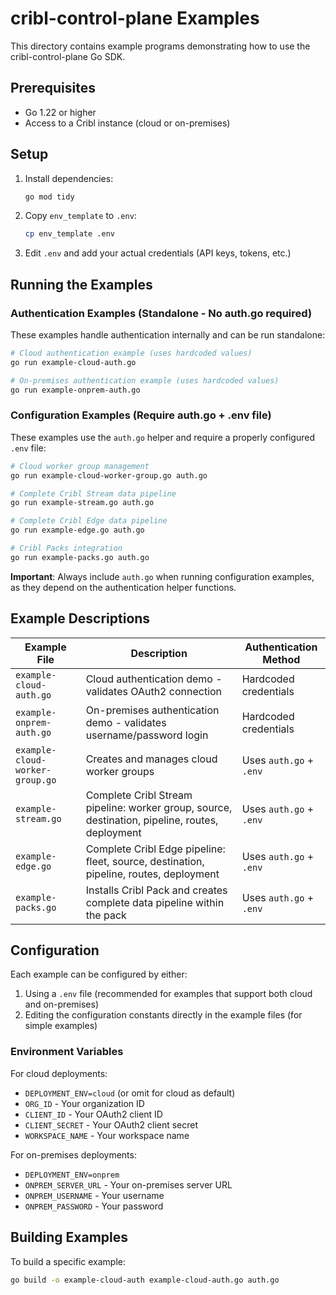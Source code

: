 # cribl-control-plane Examples

This directory contains example programs demonstrating how to use the cribl-control-plane Go SDK.

## Prerequisites

- Go 1.22 or higher
- Access to a Cribl instance (cloud or on-premises)

## Setup

1. Install dependencies:
   ```bash
   go mod tidy
   ```

2. Copy `env_template` to `.env`:
   ```bash
   cp env_template .env
   ```

3. Edit `.env` and add your actual credentials (API keys, tokens, etc.)

## Running the Examples

### Authentication Examples (Standalone - No auth.go required)

These examples handle authentication internally and can be run standalone:

```bash
# Cloud authentication example (uses hardcoded values)
go run example-cloud-auth.go

# On-premises authentication example (uses hardcoded values)  
go run example-onprem-auth.go
```

### Configuration Examples (Require auth.go + .env file)

These examples use the `auth.go` helper and require a properly configured `.env` file:

```bash
# Cloud worker group management
go run example-cloud-worker-group.go auth.go

# Complete Cribl Stream data pipeline
go run example-stream.go auth.go

# Complete Cribl Edge data pipeline  
go run example-edge.go auth.go

# Cribl Packs integration
go run example-packs.go auth.go
```

**Important**: Always include `auth.go` when running configuration examples, as they depend on the authentication helper functions.

## Example Descriptions

| Example File | Description | Authentication Method |
|---|---|---|
| `example-cloud-auth.go` | Cloud authentication demo - validates OAuth2 connection | Hardcoded credentials |
| `example-onprem-auth.go` | On-premises authentication demo - validates username/password login | Hardcoded credentials |
| `example-cloud-worker-group.go` | Creates and manages cloud worker groups | Uses `auth.go` + `.env` |
| `example-stream.go` | Complete Cribl Stream pipeline: worker group, source, destination, pipeline, routes, deployment | Uses `auth.go` + `.env` |
| `example-edge.go` | Complete Cribl Edge pipeline: fleet, source, destination, pipeline, routes, deployment | Uses `auth.go` + `.env` |
| `example-packs.go` | Installs Cribl Pack and creates complete data pipeline within the pack | Uses `auth.go` + `.env` |

## Configuration

Each example can be configured by either:
1. Using a `.env` file (recommended for examples that support both cloud and on-premises)
2. Editing the configuration constants directly in the example files (for simple examples)

### Environment Variables

For cloud deployments:
- `DEPLOYMENT_ENV=cloud` (or omit for cloud as default)
- `ORG_ID` - Your organization ID
- `CLIENT_ID` - Your OAuth2 client ID
- `CLIENT_SECRET` - Your OAuth2 client secret
- `WORKSPACE_NAME` - Your workspace name

For on-premises deployments:
- `DEPLOYMENT_ENV=onprem`
- `ONPREM_SERVER_URL` - Your on-premises server URL
- `ONPREM_USERNAME` - Your username
- `ONPREM_PASSWORD` - Your password

## Building Examples

To build a specific example:

```bash
go build -o example-cloud-auth example-cloud-auth.go auth.go
```
